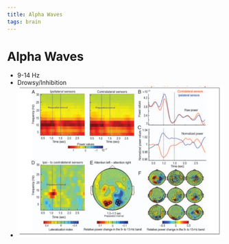 ```yaml
---
title: Alpha Waves
tags: brain
---
```


# Alpha Waves
- 9-14 Hz
- Drowsy/Inhibition
- ![im](assets/Pasted%20Image%2020220502161020.png)























































































